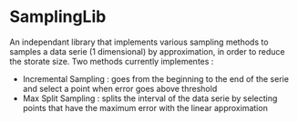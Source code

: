 SamplingLib
===========

An independant library that implements various sampling methods to samples a data serie (1 dimensional) by approximation, in order to reduce the storate size.
Two methods currently implementes :
- Incremental Sampling : goes from the beginning to the end of the serie and select a point when error goes above threshold
- Max Split Sampling : splits the interval of the data serie by selecting points that have the maximum error with the linear approximation
